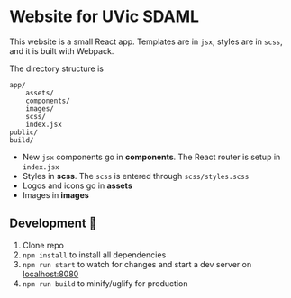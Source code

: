 Website for UVic SDAML
=======

This website is a small React app. Templates are in `jsx`, styles are in `scss`, and it is built with Webpack.

The directory structure is 

```
app/
    assets/
    components/
    images/
    scss/
    index.jsx
public/
build/
```


- New `jsx` components go in **components**. The React router is setup in `index.jsx`
- Styles in **scss**. The `scss` is entered through `scss/styles.scss`
- Logos and icons go in **assets**
- Images in **images**

## Development 🚀

1. Clone repo
2. `npm install` to install all dependencies
3. `npm run start` to watch for changes and start a dev server on [localhost:8080](http://localhost:8080)
4. `npm run build` to minify/uglify for production
